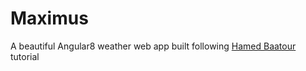 # Maximus

A beautiful Angular8 weather web app built following [Hamed Baatour](https://github.com/hamedbaatour) tutorial
